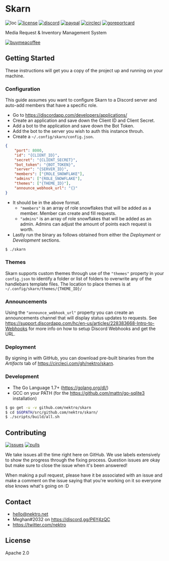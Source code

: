 # Skarn
![loc](https://sloc.xyz/github/nektro/skarn)
[![license](https://img.shields.io/github/license/nektro/skarn.svg)](https://github.com/nektro/skarn/blob/master/LICENSE)
[![discord](https://img.shields.io/discord/551971034593755159.svg)](https://discord.gg/P6Y4zQC)
[![paypal](https://img.shields.io/badge/donate-paypal-009cdf)](https://paypal.me/nektro)
[![circleci](https://circleci.com/gh/nektro/skarn.svg?style=svg)](https://circleci.com/gh/nektro/skarn)
[![goreportcard](https://goreportcard.com/badge/github.com/nektro/skarn)](https://goreportcard.com/report/github.com/nektro/skarn)

Media Request & Inventory Management System

[![buymeacoffee](https://www.buymeacoffee.com/assets/img/custom_images/orange_img.png)](https://www.buymeacoffee.com/nektro)

## Getting Started
These instructions will get you a copy of the project up and running on your machine.

### Configuration
This guide assumes you want to configure Skarn to a Discord server and auto-add members that have a specific role.

- Go to https://discordapp.com/developers/applications/
- Create an application and save down the Client ID and Client Secret.
- Add a bot to the application and save down the Bot Token.
- Add the bot to the server you wish to auth this instance throuh.
- Create a `~/.config/skarn/config.json`.

```json
{
	"port": 8000,
	"id": "{CLIENT_ID}",
	"secret": "{CLIENT_SECRET}",
	"bot_token": "{BOT_TOKEN}",
	"server": "{SERVER_ID}",
	"members": ["{ROLE_SNOWFLAKE"],
	"admins": ["{ROLE_SNOWFLAKE"],
	"themes": ["{THEME_ID}"],
	"announce_webhook_url": "{}"
}
```
- It should be in the above format.
    - `"members"` is an array of role snowflakes that will be added as a member. Member can create and fill requests.
    - `"admins"` is an array of role snowflakes that will be added as an admin. Admins can adjust the amount of points each request is worth.
- Lastly run the binary as follows obtained from either the *Deployment* or *Development* sections.

```bash
$ ./skarn
```

### Themes
Skarn supports custom themes through use of the `"themes"` property in your `config.json` to identify a folder or list of folders to overwrite any of the handlebars template files. The location to place themes is at `~/.config/skarn/themes/{THEME_ID}/`

### Announcements
Using the `"announce_webhook_url"` property you can create an announcements channel that will display status updates to requests. See https://support.discordapp.com/hc/en-us/articles/228383668-Intro-to-Webhooks for more info on how to setup Discord Webhooks and get the URL.

### Deployment
By signing in with GitHub, you can download pre-built binaries from the *Artifacts* tab of https://circleci.com/gh/nektro/skarn.

### Development
- The Go Language 1.7+ (https://golang.org/dl/)
- GCC on your PATH (for the https://github.com/mattn/go-sqlite3 installation)

```bash
$ go get -u -v github.com/nektro/skarn
$ cd $GOPATH/src/github.com/nektro/skarn/
$ ./scripts/build/all.sh
```

## Contributing
[![issues](https://img.shields.io/github/issues/nektro/skarn.svg)](https://github.com/nektro/skarn/issues)
[![pulls](https://img.shields.io/github/issues-pr/nektro/skarn.svg)](https://github.com/nektro/skarn/pulls)

We take issues all the time right here on GitHub. We use labels extensively to show the progress through the fixing process. Question issues are okay but make sure to close the issue when it's been answered!

When making a pull request, please have it be associated with an issue and make a comment on the issue saying that you're working on it so everyone else knows what's going on :D


## Contact
- hello@nektro.net
- Meghan#2032 on https://discord.gg/P6Y4zQC
- https://twitter.com/nektro

## License
Apache 2.0
